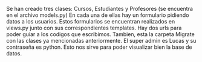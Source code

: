 Se han creado tres clases: Cursos, Estudiantes y Profesores (se encuentra en el archivo models.py)
En cada una de ellas hay un formulario pidiendo datos a los usuarios. Estos formularios se encuentran realizados en views.py junto con sus correspondientes templates. 
Hay dos urls para poder guiar a los codigos que escribimos. Tambien, esta la carpeta Migrate con las clases ya mencionadas anteriormente. El super admin es Lucas y su contraseña es python. Esto nos sirve para poder visualizar bien la base de datos.